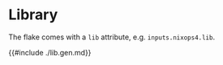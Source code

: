 # Library

The flake comes with a `lib` attribute, e.g. `inputs.nixops4.lib`.

{{#include ./lib.gen.md}}
